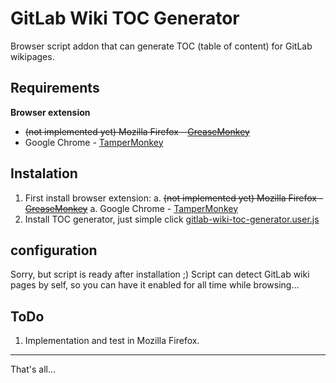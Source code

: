 # GitLab Wiki TOC Generator

Browser script addon that can generate TOC (table of content) for GitLab wikipages.

## Requirements

**Browser extension**

* ~~(not implemented yet) Mozilla Firefox - [GreaseMonkey](https://addons.mozilla.org/cs/firefox/addon/greasemonkey/)~~
* Google Chrome - [TamperMonkey](https://chrome.google.com/webstore/detail/tampermonkey/dhdgffkkebhmkfjojejmpbldmpobfkfo?hl=en)

## Instalation

1. First install browser extension:
    a. ~~(not implemented yet) Mozilla Firefox - [GreaseMonkey](https://addons.mozilla.org/cs/firefox/addon/greasemonkey/)~~
    a. Google Chrome - [TamperMonkey](https://chrome.google.com/webstore/detail/tampermonkey/dhdgffkkebhmkfjojejmpbldmpobfkfo?hl=en)
1. Install TOC generator, just simple click [gitlab-wiki-toc-generator.user.js](./gitlab-wiki-toc-generator.user.js)

## configuration

Sorry, but script is ready after installation ;) Script can detect GitLab wiki pages by self, so you can have it enabled for all time while browsing...

## ToDo

1. Implementation and test in Mozilla Firefox.

---

That's all...